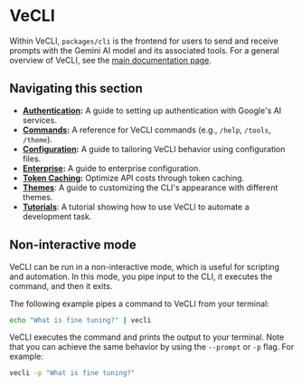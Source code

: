 # VeCLI

Within VeCLI, `packages/cli` is the frontend for users to send and receive prompts with the Gemini AI model and its associated tools. For a general overview of VeCLI, see the [main documentation page](../index.md).

## Navigating this section

- **[Authentication](./authentication.md):** A guide to setting up authentication with Google's AI services.
- **[Commands](./commands.md):** A reference for VeCLI commands (e.g., `/help`, `/tools`, `/theme`).
- **[Configuration](./configuration.md):** A guide to tailoring VeCLI behavior using configuration files.
- **[Enterprise](./enterprise.md):** A guide to enterprise configuration.
- **[Token Caching](./token-caching.md):** Optimize API costs through token caching.
- **[Themes](./themes.md)**: A guide to customizing the CLI's appearance with different themes.
- **[Tutorials](tutorials.md)**: A tutorial showing how to use VeCLI to automate a development task.

## Non-interactive mode

VeCLI can be run in a non-interactive mode, which is useful for scripting and automation. In this mode, you pipe input to the CLI, it executes the command, and then it exits.

The following example pipes a command to VeCLI from your terminal:

```bash
echo "What is fine tuning?" | vecli
```

VeCLI executes the command and prints the output to your terminal. Note that you can achieve the same behavior by using the `--prompt` or `-p` flag. For example:

```bash
vecli -p "What is fine tuning?"
```
